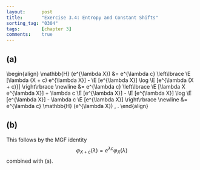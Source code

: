 ```yaml
---
layout:      post
title:       "Exercise 3.4: Entropy and Constant Shifts"
sorting_tag: "0304"
tags:        [chapter 3]
comments:    true
---
```


## (a)

\begin{align}
  \mathbb{H} (e^{\lambda X})
  &=
  e^{\lambda c} \left\lbrace
    \E [\lambda (X + c) e^{\lambda X}]
    -
    \E [e^{\lambda X}]
    \log \E [e^{\lambda (X + c)}]
  \right\rbrace
  \newline
  &=
  e^{\lambda c} \left\lbrace
    \E [\lambda X e^{\lambda X}]
    +
    \lambda c \E [e^{\lambda X}]
    -
    \E [e^{\lambda X}]
    \log \E [e^{\lambda X}]
    -
    \lambda c \E [e^{\lambda X}]
  \right\rbrace
  \newline
  &=
  e^{\lambda c} \mathbb{H} (e^{\lambda X})
  \, .
\end{align}

## (b)

This follows by the MGF identity
$$ \varphi_{X + c} (\lambda) = e^{\lambda c} \varphi_X (\lambda) $$ combined
with (a).
